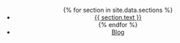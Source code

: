 <header class="header-area">
  <div class="container">
    <!-- Start: Top Logo Area -->
    <div class="col-md-3 left-side">
      <div class="logo"><a href="{{ site.baseurl }}/"><img src="{{ site.baseurl }}/assets/top-logo.png" alt=""></a></div>
    </div>
    <div class="mob-icon"><i class="fa fa-bars"></i></div>
  <!-- Start:Main Navigation -->
    <div class="col-md-9 right-side">
      <div class="menu-bar">
        <nav>
          <ul class="menu">
          <!--Loop through site sections-->
          {% for section in site.data.sections %}
            <li><a href='{{ site.baseurl }}/#{{ section.id }}'>{{ section.text }}</a></li>
          {% endfor %}
          <li><a href="{{ site.baseurl }}/blog/">Blog</a></li>
          </ul>
        </nav>
      </div>
    </div>
  </div>
</header>
